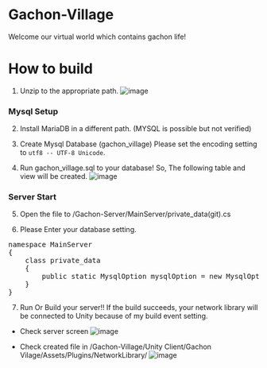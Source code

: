 # Gachon-Village
Welcome our virtual world which contains gachon life!


# How to build

1. Unzip to the appropriate path.
![image](https://user-images.githubusercontent.com/17453822/49692248-6e115d80-fb99-11e8-8d25-3f1c666e939f.png)

### Mysql Setup

2. Install MariaDB in a different path. (MYSQL is possible but not verified)

3. Create Mysql Database (gachon_village)
Please set the encoding setting to <code>utf8 -- UTF-8 Unicode</code>.

4. Run gachon_village.sql to your database!
So, The following table and view will be created.
![image](https://user-images.githubusercontent.com/17453822/49692299-61d9d000-fb9a-11e8-8f0f-648de9bed255.png)

### Server Start

5. Open the file to /Gachon-Server/MainServer/private_data(git).cs

6. Please Enter your database setting.
<pre>
namespace MainServer
{
    class private_data
    {
        public static MysqlOption mysqlOption = new MysqlOption("mysql_host", "mysql_database", "id", "password");
    }
}
</pre>

7. Run Or Build your server!!
If the build succeeds, your network library will be connected to Unity because of my build event setting.

- Check server screen
![image](https://user-images.githubusercontent.com/17453822/49692346-c3e70500-fb9b-11e8-94ea-00492c7c608e.png)

- Check created file in /Gachon-Village/Unity Client/Gachon Vilage/Assets/Plugins/NetworkLibrary/
![image](https://user-images.githubusercontent.com/17453822/49692349-d2cdb780-fb9b-11e8-9052-8b0dfd817cda.png)
